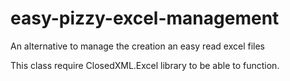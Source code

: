 # easy-pizzy-excel-management
An alternative to manage the creation an easy read excel files

This class require ClosedXML.Excel library to be able to function.
